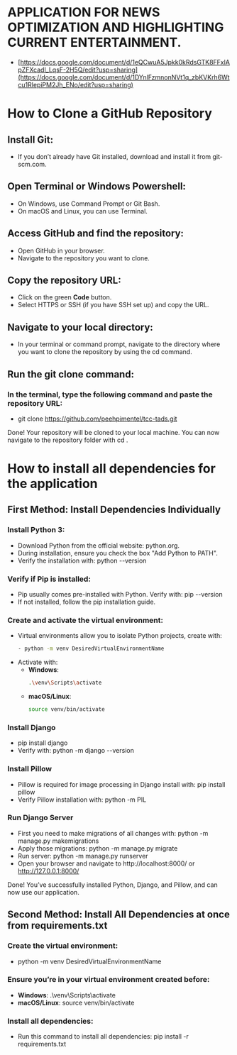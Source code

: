 # APPLICATION FOR NEWS OPTIMIZATION AND HIGHLIGHTING CURRENT ENTERTAINMENT.

- [https://docs.google.com/document/d/1eQCwuA5Jpkk0kRdsGTK8FFxlApZFXcadl_LqsF-2H5Q/edit?usp=sharing](https://docs.google.com/document/d/1DYnlFzmnonNVt1q_zbKVKrh6Wtcu1RlepiPM2Jh_ENo/edit?usp=sharing)

# How to Clone a GitHub Repository

## Install Git:

- If you don’t already have Git installed, download and install it from git-scm.com.

## Open Terminal or Windows Powershell:

- On Windows, use Command Prompt or Git Bash.
- On macOS and Linux, you can use Terminal.

## Access GitHub and find the repository:

- Open GitHub in your browser.
- Navigate to the repository you want to clone.

## Copy the repository URL:

- Click on the green **Code** button.
- Select HTTPS or SSH (if you have SSH set up) and copy the URL.

## Navigate to your local directory:

- In your terminal or command prompt, navigate to the directory where you want to clone the repository by using the cd command.

## Run the git clone command:

### In the terminal, type the following command and paste the repository URL:

- git clone https://github.com/peehpimentel/tcc-tads.git

Done! Your repository will be cloned to your local machine. You can now navigate to the repository folder with cd <repository-folder>.

# How to install all dependencies for the application

## First Method: Install Dependencies Individually 

### Install Python 3:

- Download Python from the official website: python.org.
- During installation, ensure you check the box "Add Python to PATH".
- Verify the installation with: python --version

### Verify if Pip is installed:

- Pip usually comes pre-installed with Python. Verify with: pip --version
- If not installed, follow the pip installation guide.

### Create and activate the virtual environment:

- Virtual environments allow you to isolate Python projects, create with:
  ```bash
  - python -m venv DesiredVirtualEnvironmentName
  ```
- Activate with: 
  - **Windows**:
    ```bash
    .\venv\Scripts\activate
    ```
  - **macOS/Linux**:
    ```bash
    source venv/bin/activate
    ```
### Install Django

- pip install django
- Verify with: python -m django --version

### Install Pillow

- Pillow is required for image processing in Django install with: pip install pillow
- Verify Pillow installation with: python -m PIL

### Run Django Server

- First you need to make migrations of all changes with: python -m manage.py makemigrations
- Apply those migrations: python -m manage.py migrate
- Run server: python -m manage.py runserver
- Open your browser and navigate to http://localhost:8000/ or http://127.0.0.1:8000/

Done! You’ve successfully installed Python, Django, and Pillow, and can now use our application.

## Second Method: Install All Dependencies at once from requirements.txt

### Create the virtual environment:

- python -m venv DesiredVirtualEnvironmentName

### Ensure you’re in your virtual environment created before:

- **Windows**: .\venv\Scripts\activate
- **macOS/Linux**: source venv/bin/activate

### Install all dependencies:

- Run this command to install all dependencies: pip install -r requirements.txt




